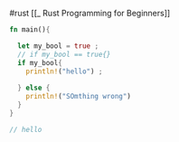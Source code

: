 #rust 
[[_ Rust Programming for Beginners]]

```rust
fn main(){

  let my_bool = true ;
  // if my_bool == true{}
  if my_bool{
    println!("hello") ;
    
  } else {
    println!("SOmthing wrong")
  }
}

// hello
```








